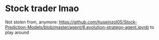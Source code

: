 # Stock trader lmao

Not stolen from, anymore:
https://github.com/huseinzol05/Stock-Prediction-Models/blob/master/agent/6.evolution-strategy-agent.ipynb
to play around